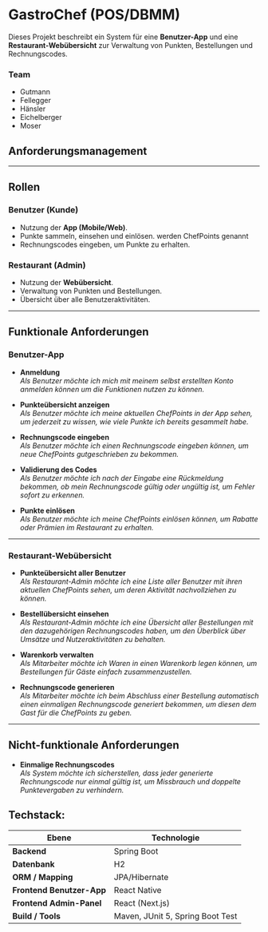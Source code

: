 # GastroChef (POS/DBMM)

Dieses Projekt beschreibt ein System für eine **Benutzer-App** und eine **Restaurant-Webübersicht** zur Verwaltung von Punkten, Bestellungen und Rechnungscodes.

### Team 
- Gutmann
- Fellegger
- Hänsler
- Eichelberger
- Moser

## Anforderungsmanagement 
---

## Rollen

### Benutzer (Kunde)
- Nutzung der **App (Mobile/Web)**.
- Punkte sammeln, einsehen und einlösen. werden ChefPoints genannt
- Rechnungscodes eingeben, um Punkte zu erhalten.

### Restaurant (Admin)
- Nutzung der **Webübersicht**.
- Verwaltung von Punkten und Bestellungen.
- Übersicht über alle Benutzeraktivitäten.

---

## Funktionale Anforderungen

### Benutzer-App

- **Anmeldung**  
   *Als Benutzer möchte ich mich mit meinem selbst erstellten Konto anmelden können um die Funktionen nutzen zu können.*
  
- **Punkteübersicht anzeigen**  
   *Als Benutzer möchte ich meine aktuellen ChefPoints in der App sehen, um jederzeit zu wissen, wie viele Punkte ich bereits gesammelt habe.*

- **Rechnungscode eingeben**  
   *Als Benutzer möchte ich einen Rechnungscode eingeben können, um neue ChefPoints gutgeschrieben zu bekommen.*

- **Validierung des Codes**  
   *Als Benutzer möchte ich nach der Eingabe eine Rückmeldung bekommen, ob mein Rechnungscode gültig oder ungültig ist, um Fehler sofort zu erkennen.*

- **Punkte einlösen**  
   *Als Benutzer möchte ich meine ChefPoints einlösen können, um Rabatte oder Prämien im Restaurant zu erhalten.*

---

### Restaurant-Webübersicht
- **Punkteübersicht aller Benutzer**  
   *Als Restaurant-Admin möchte ich eine Liste aller Benutzer mit ihren aktuellen ChefPoints sehen, um deren Aktivität nachvollziehen zu können.*

- **Bestellübersicht einsehen**  
   *Als Restaurant-Admin möchte ich eine Übersicht aller Bestellungen mit den dazugehörigen Rechnungscodes haben, um den Überblick über Umsätze und Nutzeraktivitäten zu behalten.*

- **Warenkorb verwalten**  
   *Als Mitarbeiter möchte ich Waren in einen Warenkorb legen können, um Bestellungen für Gäste einfach zusammenzustellen.*

- **Rechnungscode generieren**  
   *Als Mitarbeiter möchte ich beim Abschluss einer Bestellung automatisch einen einmaligen Rechnungscode generiert bekommen, um diesen dem Gast für die ChefPoints zu geben.*

---

## Nicht-funktionale Anforderungen
- **Einmalige Rechnungscodes**  
   *Als System möchte ich sicherstellen, dass jeder generierte Rechnungscode nur einmal gültig ist, um Missbrauch und doppelte Punktevergaben zu verhindern.*

## Techstack:

| Ebene                    | Technologie                                   |
|--------------------------|-----------------------------------------------|
| **Backend**              | Spring Boot                                   |
| **Datenbank**            | H2                                            |
| **ORM / Mapping**        | JPA/Hibernate                                 |
| **Frontend Benutzer-App**| React Native                                  |
| **Frontend Admin-Panel** | React (Next.js)                               |
| **Build / Tools**        | Maven, JUnit 5, Spring Boot Test              |
